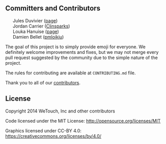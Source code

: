 <h2>
<a id="user-content-committers-and-contributors" class="anchor" href="#committers-and-contributors" aria-hidden="true"><span class="octicon octicon-link"></span></a>Committers and Contributors</h2>

<ul class="task-list">
<li>Jules Duvivier (<a href="https://github.com/julesduvivier">page</a>)</li>
<li>Jordan Carrier (<a href="http://clinsparks.com">Clinsparks</a>)</li>
<li>Louka Hanuise (<a href="https://github.com/loukahanuise">page</a>)</li>
<li>Damien Bellet (<a href="https://github.com/pmloikju">pmloikju</a>)</li>
</ul>

<p>The goal of this project is to simply provide emoji for everyone. We definitely welcome improvements and fixes, but we may not merge every pull request suggested by the community due to the simple nature of the project.</p>

<p>The rules for contributing are available at <code>CONTRIBUTING.md</code> file.</p>

<p>Thank you to all of our <a href="https://github.com/WeTouch/wetouch/graphs/contributors">contributors</a>.</p>

<h2>
<a id="user-content-license" class="anchor" href="#license" aria-hidden="true"><span class="octicon octicon-link"></span></a>License</h2>

<p>Copyright 2014 WeTouch, Inc and other contributors</p>

<p>Code licensed under the MIT License: <a href="http://opensource.org/licenses/MIT">http://opensource.org/licenses/MIT</a></p>

<p>Graphics licensed under CC-BY 4.0: <a href="https://creativecommons.org/licenses/by/4.0/">https://creativecommons.org/licenses/by/4.0/</a></p>
</article>
